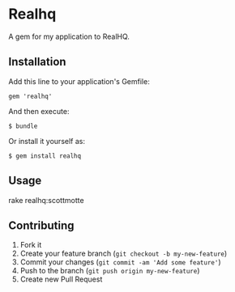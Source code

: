 # Realhq

A gem for my application to RealHQ.

## Installation

Add this line to your application's Gemfile:

    gem 'realhq'

And then execute:

    $ bundle

Or install it yourself as:

    $ gem install realhq

## Usage

rake realhq:scottmotte

## Contributing

1. Fork it
2. Create your feature branch (`git checkout -b my-new-feature`)
3. Commit your changes (`git commit -am 'Add some feature'`)
4. Push to the branch (`git push origin my-new-feature`)
5. Create new Pull Request

